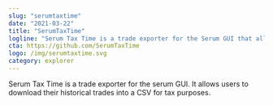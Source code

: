 ```yaml
---
slug: "serumtaxtime"
date: "2021-03-22"
title: "SerumTaxTime"
logline: "Serum Tax Time is a trade exporter for the Serum GUI that allows users to download their historical trades into a CSV for tax purposes."
cta: https://github.com/SerumTaxTime
logo: /img/serumtaxtime.svg
category: explorer
---
```


Serum Tax Time is a trade exporter for the serum GUI. It allows users to download their historical trades into a CSV for tax purposes.